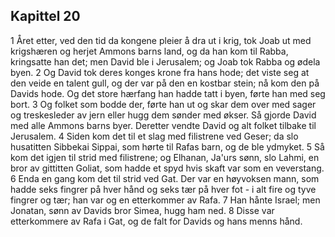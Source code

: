 ## Kapittel 20

1 Året etter, ved den tid da kongene pleier å dra ut i krig, tok Joab ut med krigshæren og herjet Ammons barns land, og da han kom til Rabba, kringsatte han det; men David ble i Jerusalem; og Joab tok Rabba og ødela byen.
2 Og David tok deres konges krone fra hans hode; det viste seg at den veide en talent gull, og der var på den en kostbar stein; nå kom den på Davids hode. Og det store hærfang han hadde tatt i byen, førte han med seg bort.
3 Og folket som bodde der, førte han ut og skar dem over med sager og treskesleder av jern eller hugg dem sønder med økser. Så gjorde David med alle Ammons barns byer. Deretter vendte David og alt folket tilbake til Jerusalem.
4 Siden kom det til et slag med filistrene ved Geser; da slo husatitten Sibbekai Sippai, som hørte til Rafas barn, og de ble ydmyket.
5 Så kom det igjen til strid med filistrene; og Elhanan, Ja'urs sønn, slo Lahmi, en bror av gittitten Goliat, som hadde et spyd hvis skaft var som en veverstang.
6 Enda en gang kom det til strid ved Gat. Der var en høyvoksen mann, som hadde seks fingrer på hver hånd og seks tær på hver fot - i alt fire og tyve fingrer og tær; han var og en etterkommer av Rafa.
7 Han hånte Israel; men Jonatan, sønn av Davids bror Simea, hugg ham ned.
8 Disse var etterkommere av Rafa i Gat, og de falt for Davids og hans menns hånd.

